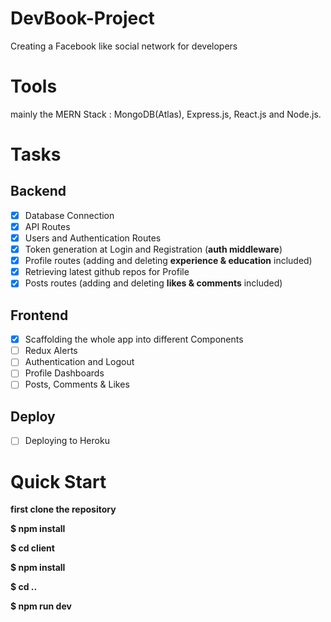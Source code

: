 # DevBook-Project

Creating a Facebook like social network for developers

# Tools

mainly the MERN Stack : MongoDB(Atlas), Express.js, React.js and Node.js.

# Tasks

## Backend

-   [x] Database Connection
-   [x] API Routes
-   [x] Users and Authentication Routes
-   [x] Token generation at Login and Registration (**auth middleware**)
-   [x] Profile routes (adding and deleting **experience & education** included)
-   [x] Retrieving latest github repos for Profile
-   [x] Posts routes (adding and deleting **likes & comments** included)

## Frontend

-   [x] Scaffolding the whole app into different Components
-   [ ] Redux Alerts
-   [ ] Authentication and Logout
-   [ ] Profile Dashboards
-   [ ] Posts, Comments & Likes

## Deploy

-   [ ] Deploying to Heroku

# Quick Start

**first clone the repository**

**\$ npm install**

**\$ cd client**

**\$ npm install**

**\$ cd ..**

**\$ npm run dev**
